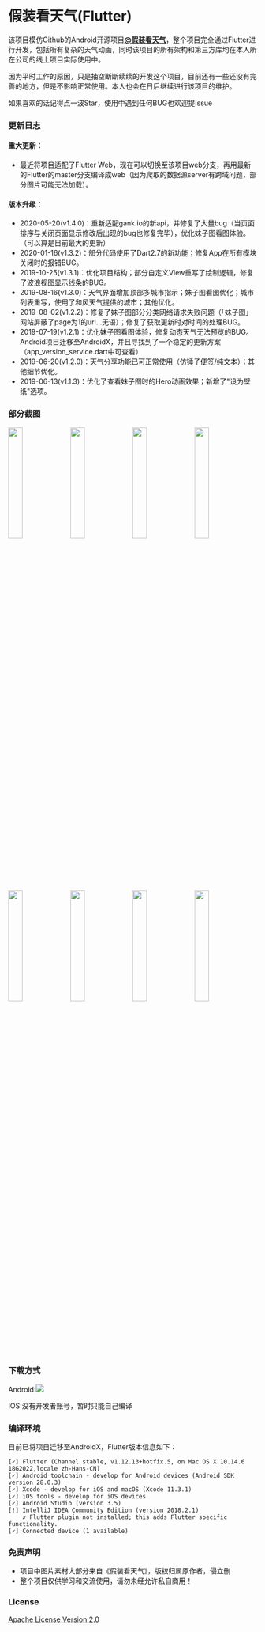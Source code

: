 # 假装看天气(Flutter) #
该项目模仿Github的Android开源项目[**@假装看天气**](https://github.com/li-yu/FakeWeather)，整个项目完全通过Flutter进行开发，包括所有复杂的天气动画，同时该项目的所有架构和第三方库均在本人所在公司的线上项目实际使用中。

因为平时工作的原因，只是抽空断断续续的开发这个项目，目前还有一些还没有完善的地方，但是不影响正常使用。本人也会在日后继续进行该项目的维护。

如果喜欢的话记得点一波Star，使用中遇到任何BUG也欢迎提Issue

### 更新日志 ###
#### 重大更新： ####
+ 最近将项目适配了Flutter Web，现在可以切换至该项目web分支，再用最新的Flutter的master分支编译成web（因为爬取的数据源server有跨域问题，部分图片可能无法加载）。

#### 版本升级： ####
+ 2020-05-20(v1.4.0)：重新适配gank.io的新api，并修复了大量bug（当页面排序与关闭页面显示修改后出现的bug也修复完毕），优化妹子图看图体验。（可以算是目前最大的更新）
+ 2020-01-16(v1.3.2)：部分代码使用了Dart2.7的新功能；修复App在所有模块关闭时的报错BUG。
+ 2019-10-25(v1.3.1)：优化项目结构；部分自定义View重写了绘制逻辑，修复了波浪视图显示线条的BUG。
+ 2019-08-16(v1.3.0)：天气界面增加顶部多城市指示；妹子图看图优化；城市列表重写，使用了和风天气提供的城市；其他优化。
+ 2019-08-02(v1.2.2)：修复了妹子图部分分类网络请求失败问题（「妹子图」网站屏蔽了page为1的url...无语）；修复了获取更新时对时间的处理BUG。
+ 2019-07-19(v1.2.1)：优化妹子图看图体验，修复动态天气无法预览的BUG。Android项目迁移至AndroidX，并且寻找到了一个稳定的更新方案（app_version_service.dart中可查看）
+ 2019-06-20(v1.2.0)：天气分享功能已可正常使用（仿锤子便签/纯文本）；其他细节优化。
+ 2019-06-13(v1.1.3)：优化了查看妹子图时的Hero动画效果；新增了"设为壁纸"选项。

### 部分截图 ###
<img src="screenshot/1.jpg" width="24%"/><img width="1%"/><img src="screenshot/2.jpg" width="24%"/><img width="1%"/><img src="screenshot/3.jpg" width="24%"/><img width="1%"/><img src="screenshot/4.jpg" width="24%"/>
<img src="screenshot/5.jpg" width="24%"/><img width="1%"/><img src="screenshot/6.jpg" width="24%"/><img width="1%"/><img src="screenshot/7.jpg" width="24%"/><img width="1%"/><img src="screenshot/8.jpg" width="24%"/>

### 下载方式 ###
Android:<img src="qrcode/android.png"/>

IOS:没有开发者账号，暂时只能自己编译

### 编译环境 ###
目前已将项目迁移至AndroidX，Flutter版本信息如下：
```
[✓] Flutter (Channel stable, v1.12.13+hotfix.5, on Mac OS X 10.14.6 18G2022,locale zh-Hans-CN)
[✓] Android toolchain - develop for Android devices (Android SDK version 28.0.3)
[✓] Xcode - develop for iOS and macOS (Xcode 11.3.1)
[✓] iOS tools - develop for iOS devices
[✓] Android Studio (version 3.5)
[!] IntelliJ IDEA Community Edition (version 2018.2.1)
    ✗ Flutter plugin not installed; this adds Flutter specific functionality.
[✓] Connected device (1 available)
```

### 免责声明 ###
- 项目中图片素材大部分来自《假装看天气》，版权归属原作者，侵立删
- 整个项目仅供学习和交流使用，请勿未经允许私自商用！

### License ###
[Apache License
Version 2.0](https://github.com/hahafather007/flutter_weather/blob/master/LICENSE)
